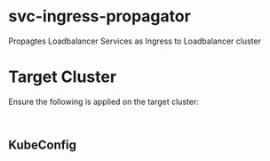 # svc-ingress-propagator
Propagtes Loadbalancer Services as Ingress to Loadbalancer cluster



# Target Cluster

Ensure the following is applied on the target cluster:

```


```


## KubeConfig






